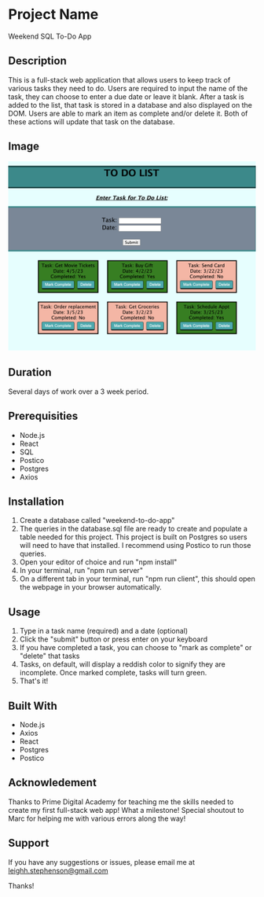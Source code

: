 # Project Name
Weekend SQL To-Do App


## Description
This is a full-stack web application that allows users to keep track of various tasks they need to do. Users are required to input the name of the task, they can choose to enter a due date or leave it blank. After a task is added to the list, that task is stored in a database and also displayed on the DOM. Users are able to mark an item as complete and/or delete it. Both of these actions will update that task on the database. 


## Image
![screenshot](./public/images/todo-screenshot.png) 

## Duration
Several days of work over a 3 week period.


## Prerequisities
- Node.js
- React
- SQL
- Postico
- Postgres
- Axios



## Installation
1. Create a database called "weekend-to-do-app"
2. The queries in the database.sql file are ready to create and populate a table needed for this project. This project is built on Postgres so users will need to have that installed. I recommend using Postico to run those queries.
3. Open your editor of choice and run "npm install"
4. In your terminal, run "npm run server"
5. On a different tab in your terminal, run "npm run client", this should open the webpage in your browser automatically.


## Usage
1. Type in a task name (required) and a date (optional)
2. Click the "submit" button or press enter on your keyboard
3. If you have completed a task, you can choose to "mark as complete" or "delete" that tasks
4. Tasks, on default, will display a reddish color to signify they are incomplete. Once marked complete, tasks will turn green.
4. That's it! 


## Built With
- Node.js
- Axios
- React
- Postgres
- Postico


## Acknowledement
Thanks to Prime Digital Academy for teaching me the skills needed to create my first full-stack web app! What a milestone! Special shoutout to Marc for helping me with various errors along the way! 


## Support
If you have any suggestions or issues, please email me at leighh.stephenson@gmail.com 

Thanks!
